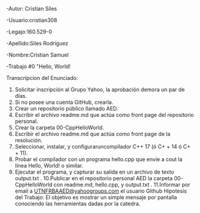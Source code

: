 
-Autor: Cristian Siles

-Usuario:cristian308

-Legajo:160.529-0

-Apellido:Siles Rodriguez

-Nombre:Cristian Samuel

-Trabajo #0 "Hello, World!

Transcripcion del Enunciado:
1. Solicitar inscripción al Grupo Yahoo, la aprobación demora un par de días.
2. Si no posee una cuenta GitHub, crearla.
3. Crear un repositorio público llamado AED.
4. Escribir el archivo readme.md que actúa como front page del repositorio
personal.
5. Crear la carpeta 00-CppHelloWorld.
6. Escribir el archivo readme.md que actúa como front page de la resolución.
7. Seleccionar, instalar, y configuraruncompilador C++ 17 (ó C+ + 14 ó C+ + 11).
8. Probar el compilador con un programa hello.cpp que envíe a cout la línea
Hello, World! o similar.
9. Ejecutar el programa, y capturar su salida en un archivo de texto output.txt .
10.Publicar en el repositorio personal AED la carpeta 00-CppHelloWorld con
readme.md, hello.cpp, y output.txt .
11.Informar por email a UTNFRBAAED@yahoogroups.com el usuario Github
Hipotesis del Trabajo: El objetivo es mostrar un simple mensaje por pantalla conociendo las herramientas dadas por la catedra.
